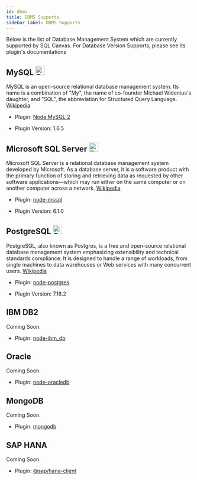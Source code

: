 ```yaml
---
id: dbms
title: DBMS Supports
sidebar_label: DBMS Supports
---
```


Below is the list of Database Management System which are currently supported by SQL Canvas. For Database Version Supports, please see its plugin's documentations


## MySQL <img height="25" alt="Postgre Logo" src="https://upload.wikimedia.org/wikipedia/en/thumb/6/62/MySQL.svg/136px-MySQL.svg.png"/>

MySQL is an open-source relational database management system. Its name is a combination of "My", the name of co-founder Michael Widenius's daughter, and "SQL", the abbreviation for Structured Query Language. [Wikipedia](https://en.wikipedia.org/wiki/MySQL)

* Plugin: [Node MySQL 2](https://www.npmjs.com/package/mysql2)

* Plugin Version: 1.6.5

## Microsoft SQL Server <img height="25" alt="Postgre Logo" src="https://chocolatey.org/content/packageimages/sql-server-express.2017.20190916.svg"/>

Microsoft SQL Server is a relational database management system developed by Microsoft. As a database server, it is a software product with the primary function of storing and retrieving data as requested by other software applications—which may run either on the same computer or on another computer across a network. [Wikipedia](https://en.wikipedia.org/wiki/Microsoft_SQL_Server)

* Plugin: [node-mssql](https://www.npmjs.com/package/mssql)

* Plugin Version: 6.1.0

## PostgreSQL <img height="25" alt="Postgre Logo" src="https://upload.wikimedia.org/wikipedia/commons/thumb/2/29/Postgresql_elephant.svg/540px-Postgresql_elephant.svg.png"/>

PostgreSQL, also known as Postgres, is a free and open-source relational database management system emphasizing extensibility and technical standards compliance. It is designed to handle a range of workloads, from single machines to data warehouses or Web services with many concurrent users. [Wikipedia](https://en.wikipedia.org/wiki/PostgreSQL)

* Plugin: [node-postgres](https://www.npmjs.com/package/pg)

* Plugin Version: 7.18.2

## IBM DB2

Coming Soon.

* Plugin: [node-ibm_db](https://www.npmjs.com/package/ibm_db)

## Oracle 

Coming Soon.

* Plugin: [node-oracledb](https://www.npmjs.com/package/oracledb)

## MongoDB

Coming Soon.

* Plugin: [mongodb](https://www.npmjs.com/package/mongodb)

## SAP HANA

Coming Soon.

* Plugin: [@sap/hana-client](https://www.npmjs.com/package/@sap/hana-client)